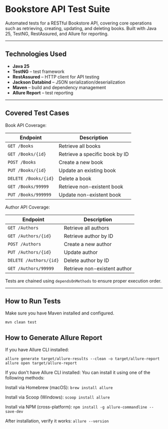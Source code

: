# Bookstore API Test Suite

Automated tests for a RESTful Bookstore API, covering core operations such as retrieving, creating, updating, and deleting books. Built with Java 25, TestNG, RestAssured, and Allure for reporting.

---

## Technologies Used

- **Java 25**
- **TestNG** – test framework
- **RestAssured** – HTTP client for API testing
- **Jackson Databind** – JSON serialization/deserialization
- **Maven** – build and dependency management
- **Allure Report** – test reporting

---

## Covered Test Cases

Book API Coverage:

| Endpoint                | Description                                    |
|-------------------------|------------------------------------------------|
| `GET /Books`            | Retrieve all books                             |
| `GET /Books/{id}`       | Retrieve a specific book by ID                 |
| `POST /Books`           | Create a new book                              |
| `PUT /Books/{id}`       | Update an existing book                        |
| `DELETE /Books/{id}`    | Delete a book                                  |
| `GET /Books/99999`      | Retrieve non-existent book                     |
| `PUT /Books/999999`     | Update non-existent book                       |

Author API Coverage:

| Endpoint                | Description                                    |
|-------------------------|------------------------------------------------|
| `GET /Authors`          | Retrieve all authors                           |
| `GET /Authors/{id}`     | Retrieve author by ID                          |
| `POST /Authors`         | Create a new author                            |
| `PUT /Authors/{id}`     | Update author                                  |
| `DELETE /Authors/{id}`  | Delete author by ID                            |
| `GET /Authors/99999`    | Retrieve non-existent author                   |

Tests are chained using `dependsOnMethods` to ensure proper execution order.

---

## How to Run Tests

Make sure you have Maven installed and configured.

`mvn clean test`

## How to Generate Allure Report

If you have Allure CLI installed:
```
allure generate target/allure-results --clean -o target/allure-report
allure open target/allure-report
```

If you don't have Allure CLI installed:
You can install it using one of the following methods:

Install via Homebrew (macOS):
`brew install allure`

Install via Scoop (Windows):
`scoop install allure`

Install via NPM (cross-platform):
`npm install -g allure-commandline --save-dev`

After installation, verify it works:
`allure --version`

